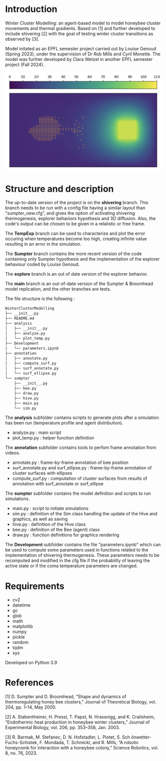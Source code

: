 # Introduction
Winter Cluster Modelling: an agent-based model to model honeybee cluster movements and thermal gradients. Based on [1] and further developed to include shivering [2] with the goal of testing winter cluster transitions as observed by [3].

Model initated as an EPFL semester project carried out by Louise Genoud (Spring 2023), under the supervision of Dr Rob Mills and Cyril Monette. The model was further developed by Clara Wetzel in another EPFL semester project (Fall 2024).

<img src=images/overview.png width=600 position=centered>

# Structure and description
The up-to-date version of the project is on the __shivering__ branch. This branch needs to be run with a config file having a similar layout than "sumpter_new.cfg", and gives the option of activating shivering thermogenesis, explorer behaviors hypothesis and 3D diffusion. Also, the code's output can be chosen to be given in a relalistic or free frame.

The __TempExp__  branch can be used to characterize and plot the error occuring when temperatures become too high, creating infinite value resulting in an error in the simulation.

The __Sumpter__  branch contains the more recent version of the code containing only Sumpter hypothesis and the implementation of the explorer behaviour coded by Louise Genoud.

The __explore__ branch is an out of date version of the explorer behavior.

The __main__ branch is an out-of-date version of the Sumpter & Broomhead model replication, and the other branches are tests.

The file structure is the following :

```
WinterClusterModelling 
├── __init__.py
├── README.md
├── analysis
│   ├── __init__.py
│   ├── analyze.py
│   └── plot_temp.py
├── Development
│   └── parameters.ipynb
├── annotation
│   ├── annotate.py
│   ├── compute_surf.py
│   ├── surf_annotate.py
│   └── surf_ellipse.py
└── sumpter
    ├── __init__.py
    ├── bee.py
    ├── draw.py
    ├── hive.py
    ├── main.py
    └── sim.py

```
The __analysis__ subfolder contains scripts to generate plots after a simulation has been run (temperature profile and agent distribution).
- analyze.py : main script
- plot_temp.py : helper function definition

The __annotation__ subfolder contains tools to perfom frame annotation from videos.
- annotate.py : frame-by-frame annotation of bee position
- surf_annotate.py and surf_ellipse.py : frame-by-frame annotation of cluster surfaces with ellipses
- compute_surf.py : computation of cluster surfaces from results of annotation with surf_annotate or surf_ellipse

The __sumpter__ subfolder contains the model definition and scripts to run simulations.
- main.py : script to initiate simulations
- sim.py : definition of the Sim class handling the update of the Hive and graphics, as well as saving
- hive.py : definition of the Hive class
- bee.py : definition of the Bee (agent) class
- draw.py : function definitions for graphics rendering

The __Development__ subfolder contains the file "parameters.ipynb" which can be used to compute some parameters used in functions related to the implementation of shivering thermogenesis. These parameters needs to be recomputed and modified in the cfg file if the probability of leaving the active state or if the coma temperature parameters are changed.

# Requirements
- cv2
- datetime
- gc
- glob
- math
- matplotlib
- numpy
- pickle
- random
- tqdm
- sys

Developed on Python 3.9

# References

[1] D. Sumpter and D. Broomhead, “Shape and dynamics of thermoregulating honey bee clusters,” Journal of Theoretical Biology, vol. 204, pp. 1–14, May 2000.

[2] A. Stabentheiner, H. Pressl, T. Papst, N. Hrassnigg, and K. Crailsheim, “Endothermic heat production in honeybee winter clusters,” Journal of Experimental Biology, vol. 206, pp. 353–358, Jan. 2003.

[3] R. Barmak, M. Stefanec, D. N. Hofstadler, L. Piotet, S. Sch ̈onwetter-Fuchs-Schistek, F. Mondada, T. Schmickl, and R. Mills, “A robotic honeycomb for interaction with a honeybee colony,” Science Robotics, vol. 8, no. 76, 2023.